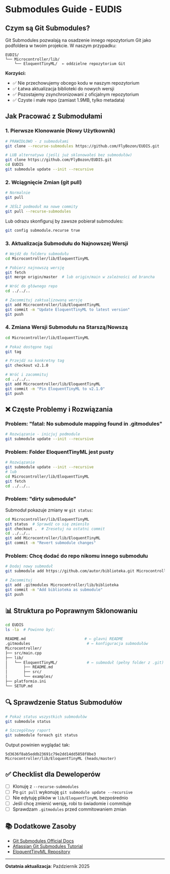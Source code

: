 # Submodules Guide - EUDIS

## Czym są Git Submodules?

Git Submodules pozwalają na osadzenie innego repozytorium Git jako podfoldera w twoim projekcie. W naszym przypadku:

```
EUDIS/
└── Microcontroller/lib/
    └── EloquentTinyML/  ← oddzielne repozytorium Git
```

**Korzyści:**
- ✅ Nie przechowujemy obcego kodu w naszym repozytorium
- ✅ Łatwa aktualizacja biblioteki do nowych wersji
- ✅ Pozostajemy zsynchronizowani z oficjalnym repozytorium
- ✅ Czyste i małe repo (zamiast 1.9MB, tylko metadata)

## Jak Pracować z Submodułami

### 1. Pierwsze Klonowanie (Nowy Użytkownik)

```bash
# PRAWIDŁOWO - z submodułami
git clone --recurse-submodules https://github.com/FlyBozon/EUDIS.git

# LUB alternatywa (jeśli już sklonowałeś bez submodułów)
git clone https://github.com/FlyBozon/EUDIS.git
cd EUDIS
git submodule update --init --recursive
```

### 2. Wciągnięcie Zmian (git pull)

```bash
# Normalnie
git pull

# JEŚLI podmoduł ma nowe commity
git pull --recurse-submodules
```

Lub odrazu skonfiguruj by zawsze pobierał submodules:
```bash
git config submodule.recurse true
```

### 3. Aktualizacja Submodułu do Najnowszej Wersji

```bash
# Wejdź do folderu submodułu
cd Microcontroller/lib/EloquentTinyML

# Pobierz najnowszą wersję
git fetch
git merge origin/master  # lub origin/main w zależności od brancha

# Wróć do głównego repo
cd ../../..

# Zacommituj zaktualizowaną wersję
git add Microcontroller/lib/EloquentTinyML
git commit -m "Update EloquentTinyML to latest version"
git push
```

### 4. Zmiana Wersji Submodułu na Starszą/Nowszą

```bash
cd Microcontroller/lib/EloquentTinyML

# Pokaż dostępne tagi
git tag

# Przejdź na konkretny tag
git checkout v2.1.0

# Wróć i zacommituj
cd ../../..
git add Microcontroller/lib/EloquentTinyML
git commit -m "Pin EloquentTinyML to v2.1.0"
git push
```

## ❌ Częste Problemy i Rozwiązania

### Problem: "fatal: No submodule mapping found in .gitmodules"

```bash
# Rozwiązanie - inicjuj podmodule
git submodule update --init --recursive
```

### Problem: Folder EloquentTinyML jest pusty

```bash
# Rozwiązanie
git submodule update --init --recursive
# lub
cd Microcontroller/lib/EloquentTinyML
git fetch
cd ../../..
```

### Problem: "dirty submodule"

Submoduł pokazuje zmiany w `git status`:

```bash
cd Microcontroller/lib/EloquentTinyML
git status  # Sprawdź co się zmieniło
git checkout .  # Zresetuj na ostatni commit
cd ../../..
git add Microcontroller/lib/EloquentTinyML
git commit -m "Revert submodule changes"
```

### Problem: Chcę dodać do repo nikomu innego submodułu

```bash
# Dodaj nowy submoduł
git submodule add https://github.com/autor/biblioteka.git Microcontroller/lib/biblioteka

# Zacommituj
git add .gitmodules Microcontroller/lib/biblioteka
git commit -m "Add biblioteka as submodule"
git push
```

## 📊 Struktura po Poprawnym Sklonowaniu

```bash
cd EUDIS
ls -la  # Powinno być:

README.md                          # ← glavni README
.gitmodules                         # ← konfiguracja submodułów
Microcontroller/
├── src/main.cpp
├── lib/
│   └── EloquentTinyML/             # ← submoduł (pełny folder z .git)
│       ├── README.md
│       ├── src/
│       └── examples/
├── platformio.ini
└── SETUP.md
```

## 🔍 Sprawdzenie Status Submodułów

```bash
# Pokaż status wszystkich submodułów
git submodule status

# Szczegółowy raport
git submodule foreach git status
```

Output powinien wyglądać tak:
```
5d3636f8ab5eddb23691c79e2dd14dd5858f8be3 Microcontroller/lib/EloquentTinyML (heads/master)
```

## ✅ Checklist dla Deweloperów

- [ ] Klonuję z `--recurse-submodules`
- [ ] Po `git pull` wykonuję `git submodule update --recursive`
- [ ] Nie edytuję plików w `lib/EloquentTinyML` bezpośrednio
- [ ] Jeśli chcę zmienić wersję, robi to świadomie i commituje
- [ ] Sprawdzam `.gitmodules` przed commitowaniem zmian

## 📚 Dodatkowe Zasoby

- [Git Submodules Official Docs](https://git-scm.com/book/en/v2/Git-Tools-Submodules)
- [Atlassian Git Submodules Tutorial](https://www.atlassian.com/git/tutorials/git-submodule)
- [EloquentTinyML Repository](https://github.com/eloquentarduino/EloquentTinyML)

---

**Ostatnia aktualizacja**: Październik 2025
